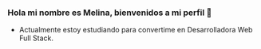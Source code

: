 ### Hola mi nombre es Melina, bienvenidos a mi perfil 👋

- Actualmente estoy estudiando para  convertime en Desarrolladora Web Full Stack.
<!--
## SOBRE MI

Soy ingeniera Civil reiventandome
**Melinaarmandpilon/Melinaarmandpilon** is a ✨ _special_ ✨ repository because its `README.md` (this file) appears on your GitHub profile.

Here are some ideas to get you started:

- 🔭 I’m currently working on ...
- 🌱 I’m currently learning ...
- 👯 I’m looking to collaborate on ...
- 🤔 I’m looking for help with ...
- 💬 Ask me about ...
- 📫 How to reach me: ...
- 😄 Pronouns: ...
- ⚡ Fun fact: ...
-->
